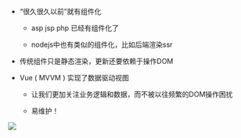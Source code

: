 - “很久很久以前”就有组件化

  - asp jsp php 已经有组件化了

  - nodejs中也有类似的组件化，比如后端渲染ssr

- 传统组件只是静态渲染，更新还要依赖于操作DOM

- Vue ( MVVM ) 实现了数据驱动视图

  - 让我们更加关注业务逻辑和数据，而不被以往频繁的DOM操作困扰

  - 易维护！

![](https://s1.ax1x.com/2020/05/04/Y9EjjU.jpg)